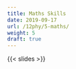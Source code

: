 ```yaml
---
title: Maths Skills
date: 2019-09-17
url: /12phy/5-maths/
weight: 5
draft: true
---
```


{{< slides >}}

